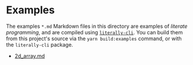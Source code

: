 # Examples

The examples `*.md` Markdown files in this directory are examples of _literate
programming_, and are compiled using [`literally-cli`](https://github.com/texodus/literally).
You can build them from this project's source via the `yarn build:examples`
command, or with the `literally-cli` package.

* [2d_array.md](2d_array.md)
